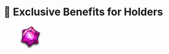 # 📝 Exclusive Benefits for Holders

<figure><img src="../../.gitbook/assets/Item_781.png" alt="" width="64"><figcaption></figcaption></figure>



